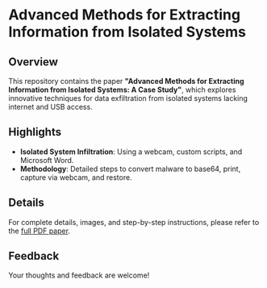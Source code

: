 # Advanced Methods for Extracting Information from Isolated Systems

## Overview
This repository contains the paper **"Advanced Methods for Extracting Information from Isolated Systems: A Case Study"**, which explores innovative techniques for data exfiltration from isolated systems lacking internet and USB access.

## Highlights
- **Isolated System Infiltration**: Using a webcam, custom scripts, and Microsoft Word.
- **Methodology**: Detailed steps to convert malware to base64, print, capture via webcam, and restore.

## Details
For complete details, images, and step-by-step instructions, please refer to the [full PDF paper](./Advanced%20Methods%20for%20Extracting%20Information%20from%20Isolated%20Systems.pdf).

## Feedback
Your thoughts and feedback are welcome!
